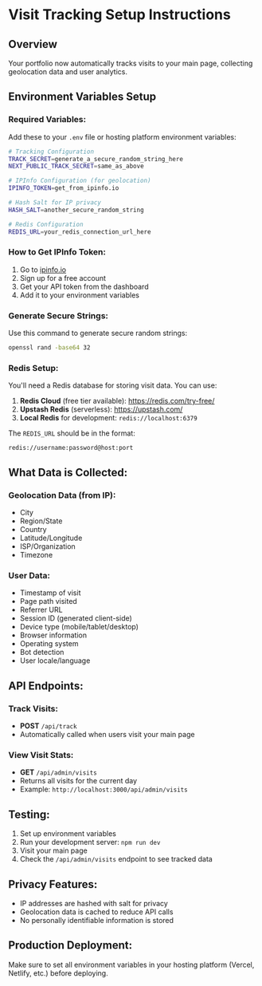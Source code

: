 # Visit Tracking Setup Instructions

## Overview
Your portfolio now automatically tracks visits to your main page, collecting geolocation data and user analytics.

## Environment Variables Setup

### Required Variables:
Add these to your `.env` file or hosting platform environment variables:

```bash
# Tracking Configuration
TRACK_SECRET=generate_a_secure_random_string_here
NEXT_PUBLIC_TRACK_SECRET=same_as_above

# IPInfo Configuration (for geolocation)
IPINFO_TOKEN=get_from_ipinfo.io

# Hash Salt for IP privacy
HASH_SALT=another_secure_random_string

# Redis Configuration
REDIS_URL=your_redis_connection_url_here
```

### How to Get IPInfo Token:
1. Go to [ipinfo.io](https://ipinfo.io/)
2. Sign up for a free account
3. Get your API token from the dashboard
4. Add it to your environment variables

### Generate Secure Strings:
Use this command to generate secure random strings:
```bash
openssl rand -base64 32
```

### Redis Setup:
You'll need a Redis database for storing visit data. You can use:
1. **Redis Cloud** (free tier available): https://redis.com/try-free/
2. **Upstash Redis** (serverless): https://upstash.com/
3. **Local Redis** for development: `redis://localhost:6379`

The `REDIS_URL` should be in the format:
```
redis://username:password@host:port
```

## What Data is Collected:

### Geolocation Data (from IP):
- City
- Region/State
- Country
- Latitude/Longitude
- ISP/Organization
- Timezone

### User Data:
- Timestamp of visit
- Page path visited
- Referrer URL
- Session ID (generated client-side)
- Device type (mobile/tablet/desktop)
- Browser information
- Operating system
- Bot detection
- User locale/language

## API Endpoints:

### Track Visits:
- **POST** `/api/track`
- Automatically called when users visit your main page

### View Visit Stats:
- **GET** `/api/admin/visits`
- Returns all visits for the current day
- Example: `http://localhost:3000/api/admin/visits`

## Testing:

1. Set up environment variables
2. Run your development server: `npm run dev`
3. Visit your main page
4. Check the `/api/admin/visits` endpoint to see tracked data

## Privacy Features:
- IP addresses are hashed with salt for privacy
- Geolocation data is cached to reduce API calls
- No personally identifiable information is stored

## Production Deployment:
Make sure to set all environment variables in your hosting platform (Vercel, Netlify, etc.) before deploying.
